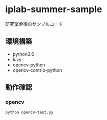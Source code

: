 # iplab-summer-sample
研究室合宿のサンプルコード

## 環境構築
- python3.6
- kivy
- opencv-python
- opencv-contrib-python

## 動作確認
### opencv
```
python opencv-test.py
```